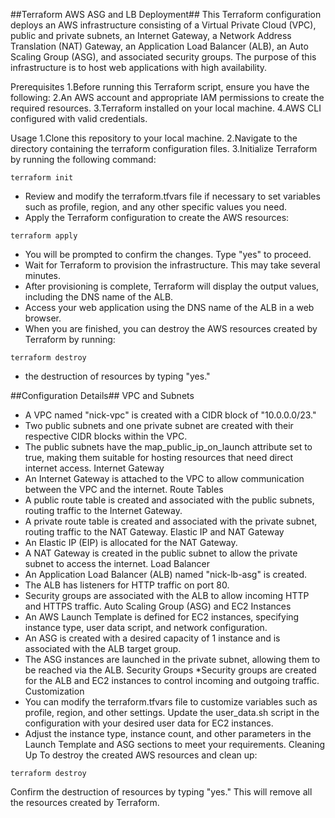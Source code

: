 ##Terraform AWS ASG and LB Deployment##
This Terraform configuration deploys an AWS infrastructure consisting of a Virtual Private Cloud (VPC), public and private subnets, an Internet Gateway, a Network Address Translation (NAT) Gateway, an Application Load Balancer (ALB), an Auto Scaling Group (ASG), and associated security groups. The purpose of this infrastructure is to host web applications with high availability.

Prerequisites
1.Before running this Terraform script, ensure you have the following:
2.An AWS account and appropriate IAM permissions to create the required resources.
3.Terraform installed on your local machine.
4.AWS CLI configured with valid credentials.

Usage
1.Clone this repository to your local machine.
2.Navigate to the directory containing the terraform configuration files.
3.Initialize Terraform by running the following command:

```
terraform init
```
* Review and modify the terraform.tfvars file if necessary to set variables such as profile, region, and any other specific values you need.
* Apply the Terraform configuration to create the AWS resources:

```
terraform apply
```
* You will be prompted to confirm the changes. Type "yes" to proceed.
* Wait for Terraform to provision the infrastructure. This may take several minutes.
* After provisioning is complete, Terraform will display the output values, including the DNS name of the ALB.
* Access your web application using the DNS name of the ALB in a web browser.
* When you are finished, you can destroy the AWS resources created by Terraform by running:

```
terraform destroy
```
* the destruction of resources by typing "yes."

##Configuration Details##
VPC and Subnets
* A VPC named "nick-vpc" is created with a CIDR block of "10.0.0.0/23."
* Two public subnets and one private subnet are created with their respective CIDR blocks within the VPC.
* The public subnets have the map_public_ip_on_launch attribute set to true, making them suitable for hosting resources that need direct internet access.
Internet Gateway
* An Internet Gateway is attached to the VPC to allow communication between the VPC and the internet.
  Route Tables
* A public route table is created and associated with the public subnets, routing traffic to the Internet Gateway.
* A private route table is created and associated with the private subnet, routing traffic to the NAT Gateway.
Elastic IP and NAT Gateway
* An Elastic IP (EIP) is allocated for the NAT Gateway.
* A NAT Gateway is created in the public subnet to allow the private subnet to access the internet.
Load Balancer
* An Application Load Balancer (ALB) named "nick-lb-asg" is created.
* The ALB has listeners for HTTP traffic on port 80.
* Security groups are associated with the ALB to allow incoming HTTP and HTTPS traffic.
Auto Scaling Group (ASG) and EC2 Instances
* An AWS Launch Template is defined for EC2 instances, specifying instance type, user data script, and network configuration.
* An ASG is created with a desired capacity of 1 instance and is associated with the ALB target group.
* The ASG instances are launched in the private subnet, allowing them to be reached via the ALB.
Security Groups
*Security groups are created for the ALB and EC2 instances to control incoming and outgoing traffic.
Customization
* You can modify the terraform.tfvars file to customize variables such as profile, region, and other settings.
  Update the user_data.sh script in the configuration with your desired user data for EC2 instances.
* Adjust the instance type, instance count, and other parameters in the Launch Template and ASG sections to meet your requirements.
  Cleaning Up
To destroy the created AWS resources and clean up:
```
terraform destroy
```
Confirm the destruction of resources by typing "yes." This will remove all the resources created by Terraform.





